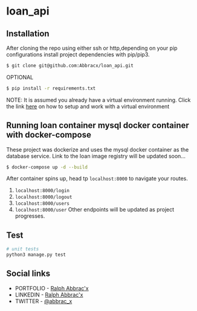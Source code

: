 # loan_api

## Installation
After cloning the repo using either ssh or http,depending on your pip configurations install project dependencies with pip/pip3.

```bash
$ git clone git@github.com:Abbracx/loan_api.git
```

OPTIONAL
```bash
$ pip install -r requirements.txt
```


NOTE: It is assumed you already have a virtual environment running. 
Click the link [here](https://towardsdatascience.com/why-you-need-a-python-virtual-environment-and-how-to-set-it-up-35019841697d) on how to setup and work with a virtual environment
## Running loan container mysql docker container with docker-compose
These project was dockerize and uses the mysql docker container as the database service.
Link to the loan image registry will be updated soon...

```bash
$ docker-compose up -d --build
```
After container spins up, head tp ```localhost:8000``` to navigate your routes.

1. ```localhost:8000/login```
2. ```localhost:8000/logout```
3. ```localhost:8000/users```
4. ```localhost:8000/user```
Other endpoints will be updated as project progresses.


## Test

```bash
# unit tests
python3 manage.py test
```

## Social links

- PORTFOLIO - [Ralph Abbrac'x](https://abbracx.github.io/Portfolio/)
- LINKEDIN - [Ralph Abbrac'x](https://www.linkedin.com/in/raphael-tanko-172195137/)
- TWITTER - [@abbrac_x](https://twitter.com/abbrac_x)
